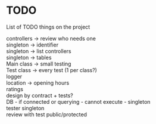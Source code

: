 # TODO
List of TODO things on the project

controllers → review who needs one <br />
singleton → identifier <br />
singleton → list controllers <br />
singleton → tables <br />
Main class → small testing <br />
Test class → every test (1 per class?) <br />
logger <br />
location → opening hours <br />
ratings <br />
design by contract + tests? <br />
DB - if connected or querying - cannot execute - singleton <br />
tester singleton <br />
review with test public/protected <br />
